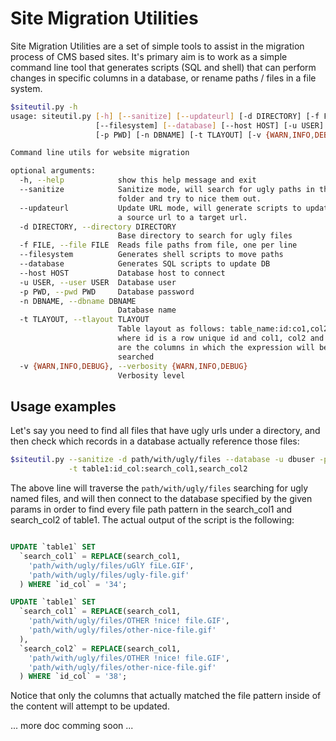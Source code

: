 Site Migration Utilities
========================

Site Migration Utilities are a set of simple tools to assist in the migration process of CMS based sites. It's primary aim is to work as a simple command line tool that generates scripts (SQL and shell) that can perform changes in specific columns in a database, or rename paths / files in a file system.

```sh
$siteutil.py -h
usage: siteutil.py [-h] [--sanitize] [--updateurl] [-d DIRECTORY] [-f FILE]
                   [--filesystem] [--database] [--host HOST] [-u USER]
                   [-p PWD] [-n DBNAME] [-t TLAYOUT] [-v {WARN,INFO,DEBUG}]

Command line utils for website migration

optional arguments:
  -h, --help            show this help message and exit
  --sanitize            Sanitize mode, will search for ugly paths in the given
                        folder and try to nice them out.
  --updateurl           Update URL mode, will generate scripts to update from
                        a source url to a target url.
  -d DIRECTORY, --directory DIRECTORY
                        Base directory to search for ugly files
  -f FILE, --file FILE  Reads file paths from file, one per line
  --filesystem          Generates shell scripts to move paths
  --database            Generates SQL scripts to update DB
  --host HOST           Database host to connect
  -u USER, --user USER  Database user
  -p PWD, --pwd PWD     Database password
  -n DBNAME, --dbname DBNAME
                        Database name
  -t TLAYOUT, --tlayout TLAYOUT
                        Table layout as follows: table_name:id:co1,col2,col3
                        where id is a row unique id and col1, col2 and col3
                        are the columns in which the expression will be
                        searched
  -v {WARN,INFO,DEBUG}, --verbosity {WARN,INFO,DEBUG}
                        Verbosity level
```

Usage examples
--------------
Let's say you need to find all files that have ugly urls under a directory, and then check which records in a database actually reference those files:
```sh
$siteutil.py --sanitize -d path/with/ugly/files --database -u dbuser -p dbpass -n dbname \
             -t table1:id_col:search_col1,search_col2
```

The above line will traverse the ``path/with/ugly/files`` searching for ugly named files, and will then connect to the database specified by the given params in order to find every file path pattern in the search_col1 and search_col2 of table1. The actual output of the script is the following:
```sql

UPDATE `table1` SET
  `search_col1` = REPLACE(search_col1, 
    'path/with/ugly/files/uGlY fiLe.GIF',
    'path/with/ugly/files/ugly-file.gif'
  ) WHERE `id_col` = '34';

UPDATE `table1` SET
  `search_col1` = REPLACE(search_col1, 
    'path/with/ugly/files/OTHER !nice! file.GIF',
    'path/with/ugly/files/other-nice-file.gif'
  ),
  `search_col2` = REPLACE(search_col1, 
    'path/with/ugly/files/OTHER !nice! file.GIF',
    'path/with/ugly/files/other-nice-file.gif'
  ) WHERE `id_col` = '38';
```

Notice that only the columns that actually matched the file pattern inside of the content will attempt to be updated.

... more doc comming soon ...
